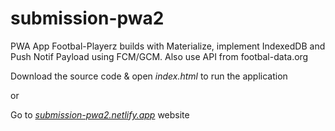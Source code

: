 # submission-pwa2
PWA App Footbal-Playerz builds with Materialize, implement IndexedDB and Push Notif Payload using FCM/GCM. Also use API from footbal-data.org

Download the source code & open *index.html* to run the application

or

Go to *[submission-pwa2.netlify.app](https://submission-pwa2.netlify.app/)* website
